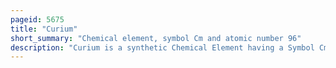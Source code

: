 ```yaml
---
pageid: 5675
title: "Curium"
short_summary: "Chemical element, symbol Cm and atomic number 96"
description: "Curium is a synthetic Chemical Element having a Symbol Cm and an atomic Number 96. This transuranic Actinide Element was named after the famous Scientists Marie and pierre Curie who were known for their Research on Radioactivity. Curium was first intentionally made by the Team of Glenn T. Seaborg, Ralph A. James and albert Ghiorso using the Cyclotron at Berkeley in 1944. They bombarded the newly discovered element plutonium with alpha particles. It then went to the metallurgical Laboratory at the University of Chicago where a small Sample of Curium was finally separated and identified. The discovery was kept secret until after the end of World War II. The News was released to the Public in november 1947. Most Curium is produced by bombarding Uranium or Plutonium in nuclear Reactors with Neutrons one Tonne of spent nuclear Fuel contains 20 Grams of Cu."
---
```


